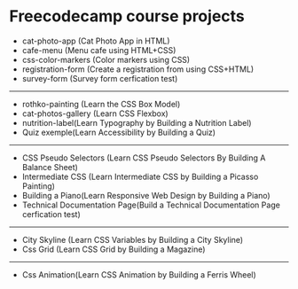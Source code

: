 # Freecodecamp course projects

* cat-photo-app (Cat Photo App in HTML)
* cafe-menu  (Menu cafe using HTML+CSS)
* css-color-markers (Color markers using CSS)
* registration-form (Create a registration from using CSS+HTML)
* survey-form (Survey form cerfication test)
------------------------------------------------------
* rothko-painting (Learn the CSS Box Model)
* cat-photos-gallery (Learn CSS Flexbox)
* nutrition-label(Learn Typography by Building a Nutrition Label)
* Quiz exemple(Learn Accessibility by Building a Quiz)
-------------------------------------------------------
* CSS Pseudo Selectors (Learn CSS Pseudo Selectors By Building A Balance Sheet)
* Intermediate CSS (Learn Intermediate CSS by Building a Picasso Painting)
* Building a Piano(Learn Responsive Web Design by Building a Piano)
* Technical Documentation Page(Build a Technical Documentation Page cerfication test)
-------------------------------------------------------
* City Skyline (Learn CSS Variables by Building a City Skyline)
* Css Grid (Learn CSS Grid by Building a Magazine)
-------------------------------------------------------
* Css Animation(Learn CSS Animation by Building a Ferris Wheel)